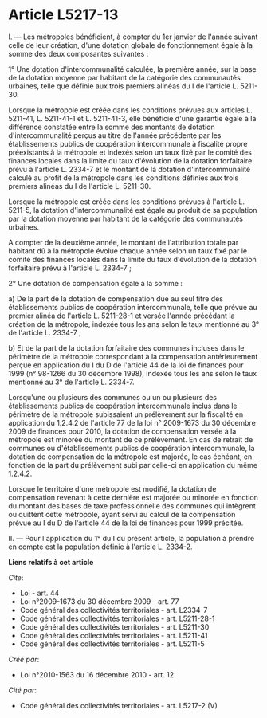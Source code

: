 # Article L5217-13

I. ― Les métropoles bénéficient, à compter du 1er janvier de l'année suivant celle de leur création, d'une dotation globale
de fonctionnement égale à la somme des deux composantes suivantes : 

1° Une dotation d'intercommunalité calculée, la première année, sur la base de la dotation moyenne par habitant de la
catégorie des communautés urbaines, telle que définie aux trois premiers alinéas du I de l'article L. 5211-30. 

Lorsque la métropole est créée dans les conditions prévues aux articles L. 5211-41, L. 5211-41-1 et L. 5211-41-3, elle
bénéficie d'une garantie égale à la différence constatée entre la somme des montants de dotation d'intercommunalité perçus au
titre de l'année précédente par les établissements publics de coopération intercommunale à fiscalité propre préexistants à la
métropole et indexés selon un taux fixé par le comité des finances locales dans la limite du taux d'évolution de la dotation
forfaitaire prévu à l'article L. 2334-7 et le montant de la dotation d'intercommunalité calculé au profit de la métropole
dans les conditions définies aux trois premiers alinéas du I de l'article L. 5211-30. 

Lorsque la métropole est créée dans les conditions prévues à l'article L. 5211-5, la dotation d'intercommunalité est égale au
produit de sa population par la dotation moyenne par habitant de la catégorie des communautés urbaines.

A compter de la deuxième année, le montant de l'attribution totale par habitant dû à la métropole évolue chaque année selon
un taux fixé par le comité des finances locales dans la limite du taux d'évolution de la dotation forfaitaire prévu à
l'article L. 2334-7 ; 

2° Une dotation de compensation égale à la somme : 

a) De la part de la dotation de compensation due au seul titre des établissements publics de coopération intercommunale,
telle que prévue au premier alinéa de l'article L. 5211-28-1 et versée l'année précédant la création de la métropole, indexée
tous les ans selon le taux mentionné au 3° de l'article L. 2334-7 ; 

b) Et de la part de la dotation forfaitaire des communes incluses dans le périmètre de la métropole correspondant à la
compensation antérieurement perçue en application du I du D de l'article 44 de la loi de finances pour 1999 (n° 98-1266 du 30
décembre 1998), indexée tous les ans selon le taux mentionné au 3° de l'article L. 2334-7. 

Lorsqu'une ou plusieurs des communes ou un ou plusieurs des établissements publics de coopération intercommunale inclus dans
le périmètre de la métropole subissaient un prélèvement sur la fiscalité en application du 1.2.4.2 de l'article 77 de la loi
n° 2009-1673 du 30 décembre 2009 de finances pour 2010, la dotation de compensation versée à la métropole est minorée du
montant de ce prélèvement. En cas de retrait de communes ou d'établissements publics de coopération intercommunale, la
dotation de compensation de la métropole est majorée, le cas échéant, en fonction de la part du prélèvement subi par celle-ci
en application du même 1.2.4.2. 

Lorsque le territoire d'une métropole est modifié, la dotation de compensation revenant à cette dernière est majorée ou
minorée en fonction du montant des bases de taxe professionnelle des communes qui intègrent ou quittent cette métropole,
ayant servi au calcul de la compensation prévue au I du D de l'article 44 de la loi de finances pour 1999 précitée. 

II. ― Pour l'application du 1° du I du présent article, la population à prendre en compte est la population définie à
l'article L. 2334-2.

**Liens relatifs à cet article**

_Cite_:

  - Loi - art. 44
  - Loi n°2009-1673 du 30 décembre 2009 - art. 77
  - Code général des collectivités territoriales - art. L2334-7
  - Code général des collectivités territoriales - art. L5211-28-1
  - Code général des collectivités territoriales - art. L5211-30
  - Code général des collectivités territoriales - art. L5211-41
  - Code général des collectivités territoriales - art. L5211-5

_Créé par_:

  - Loi n°2010-1563 du 16 décembre 2010 - art. 12

_Cité par_:

  - Code général des collectivités territoriales - art. L5217-2 (V)
